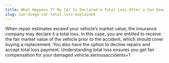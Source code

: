 ```yaml
---
title: What Happens If My Car Is Declared a Total Loss After a San Diego Accident?
slug: san-diego-car-total-loss-explained
---
```


When repair estimates exceed your vehicle’s market value, the insurance company may declare it a total loss. In this case, you are entitled to receive the fair market value of the vehicle prior to the accident, which should cover buying a replacement. You also have the option to decline repairs and accept total loss payment. Understanding total loss ensures you get fair compensation for your damaged vehicle.seriousaccidents+1